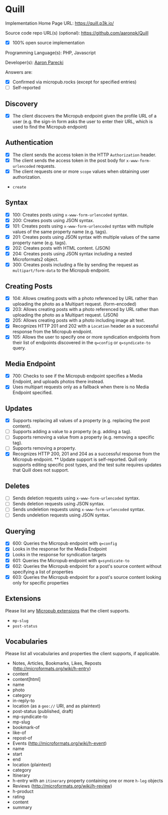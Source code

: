 # Quill

Implementation Home Page URL: https://quill.p3k.io/

Source code repo URL(s) (optional): https://github.com/aaronpk/Quill
* [x] 100% open source implementation

Programming Language(s): PHP, Javascript

Developer(s): [Aaron Parecki](https://aaronparecki.com)

Answers are:
* [x] Confirmed via micropub.rocks (except for specified entries)
* [ ] Self-reported

## Discovery
* [x] The client discovers the Micropub endpoint given the profile URL of a user (e.g. the sign-in form asks the user to enter their URL, which is used to find the Micropub endpoint)

## Authentication
* [x] The client sends the access token in the HTTP `Authorization` header.
* [x] The client sends the access token in the post body for `x-www-form-urlencoded` requests.
* [x] The client requests one or more `scope` values when obtaining user authorization.
 * `create`

## Syntax
* [x] 100: Creates posts using `x-www-form-urlencoded` syntax.
* [x] 200: Creates posts using JSON syntax.
* [x] 101: Creates posts using `x-www-form-urlencoded` syntax with multiple values of the same property name (e.g. tags).
* [x] 201: Creates posts using JSON syntax with multiple values of the same property name (e.g. tags).
* [x] 202: Creates posts with HTML content. (JSON)
* [x] 204: Creates posts using JSON syntax including a nested Microformats2 object.
* [x] 300: Creates posts including a file by sending the request as `multipart/form-data` to the Micropub endpoint.

## Creating Posts
* [x] 104: Allows creating posts with a photo referenced by URL rather than uploading the photo as a Multipart request. (form-encoded)
* [x] 203: Allows creating posts with a photo referenced by URL rather than uploading the photo as a Multipart request. (JSON)
* [x] 205: Allows creating posts with a photo including image alt text.
* [x] Recognizes HTTP 201 and 202 with a `Location` header as a successful response from the Micropub endpoint.
* [x] 105: Allows the user to specify one or more syndication endpoints from their list of endpoints discovered in the `q=config` or `q=syndicate-to` query.

## Media Endpoint
* [x] 700: Checks to see if the Micropub endpoint specifies a Media Endpoint, and uploads photos there instead.
* [x] Uses multipart requests only as a fallback when there is no Media Endpoint specified.

## Updates
* [x] Supports replacing all values of a property (e.g. replacing the post content).
* [ ] Supports adding a value to a property (e.g. adding a tag).
* [ ] Supports removing a value from a property (e.g. removing a specific tag).
* [ ] Supports removing a property.
* [x] Recognizes HTTP 200, 201 and 204 as a successful response from the Micropub endpoint.
** Update support is self-reported. Quill only supports editing specific post types, and the test suite requires updates that Quill does not support.

## Deletes
* [ ] Sends deletion requests using `x-www-form-urlencoded` syntax.
* [ ] Sends deletion requests using JSON syntax.
* [ ] Sends undeletion requests using `x-www-form-urlencoded` syntax.
* [ ] Sends undeletion requests using JSON syntax.

## Querying
* [x] 600: Queries the Micropub endpoint with `q=config`
 * [x] Looks in the response for the Media Endpoint
 * [x] Looks in the response for syndication targets
* [x] 601: Queries the Micropub endpoint with `q=syndicate-to`
* [x] 602: Queries the Micropub endpoint for a post's source content without specifying a list of properties
* [x] 603: Queries the Micropub endpoint for a post's source content looking only for specific properties

## Extensions

Please list any [Micropub extensions](https://indieweb.org/Micropub-extensions) that the client supports.

* `mp-slug`
* `post-status`

## Vocabularies

Please list all vocabularies and properties the client supports, if applicable.

* Notes, Articles, Bookmarks, Likes, Reposts (http://microformats.org/wiki/h-entry)
 * content
 * content[html]
 * name
 * photo
 * category
 * in-reply-to
 * location (as a `geo://` URI, and as plaintext)
 * post-status (published, draft)
 * mp-syndicate-to
 * mp-slug
 * bookmark-of
 * like-of
 * repost-of
* Events (http://microformats.org/wiki/h-event)
 * name
 * start
 * end
 * location (plaintext)
 * category
* Itinerary 
 * h-entry with an `itinerary` property containing one or more `h-leg` objects
* Reviews (http://microformats.org/wiki/h-review)
 * h-product
 * rating
 * content
 * summary

